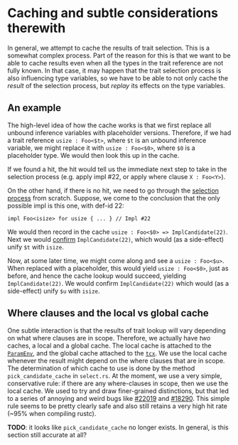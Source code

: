 # Caching and subtle considerations therewith

In general, we attempt to cache the results of trait selection.  This
is a somewhat complex process. Part of the reason for this is that we
want to be able to cache results even when all the types in the trait
reference are not fully known. In that case, it may happen that the
trait selection process is also influencing type variables, so we have
to be able to not only cache the *result* of the selection process,
but *replay* its effects on the type variables.

## An example

The high-level idea of how the cache works is that we first replace
all unbound inference variables with placeholder versions. Therefore,
if we had a trait reference `usize : Foo<$t>`, where `$t` is an unbound
inference variable, we might replace it with `usize : Foo<$0>`, where
`$0` is a placeholder type. We would then look this up in the cache.

If we found a hit, the hit would tell us the immediate next step to
take in the selection process (e.g. apply impl #22, or apply where
clause `X : Foo<Y>`).

On the other hand, if there is no hit, we need to go through the [selection
process] from scratch. Suppose, we come to the conclusion that the only
possible impl is this one, with def-id 22:

[selection process]: ./resolution.html#selection

```rust,ignore
impl Foo<isize> for usize { ... } // Impl #22
```

We would then record in the cache `usize : Foo<$0> => ImplCandidate(22)`. Next
we would [confirm] `ImplCandidate(22)`, which would (as a side-effect) unify
`$t` with `isize`.

[confirm]: ./resolution.html#confirmation

Now, at some later time, we might come along and see a `usize :
Foo<$u>`. When replaced with a placeholder, this would yield `usize : Foo<$0>`, just as
before, and hence the cache lookup would succeed, yielding
`ImplCandidate(22)`. We would confirm `ImplCandidate(22)` which would
(as a side-effect) unify `$u` with `isize`.

## Where clauses and the local vs global cache

One subtle interaction is that the results of trait lookup will vary
depending on what where clauses are in scope. Therefore, we actually
have *two* caches, a local and a global cache. The local cache is
attached to the [`ParamEnv`], and the global cache attached to the
[`tcx`]. We use the local cache whenever the result might depend on the
where clauses that are in scope. The determination of which cache to
use is done by the method `pick_candidate_cache` in `select.rs`. At
the moment, we use a very simple, conservative rule: if there are any
where-clauses in scope, then we use the local cache.  We used to try
and draw finer-grained distinctions, but that led to a series of
annoying and weird bugs like [#22019] and [#18290]. This simple rule seems
to be pretty clearly safe and also still retains a very high hit rate
(~95% when compiling rustc).

**TODO**: it looks like `pick_candidate_cache` no longer exists. In
general, is this section still accurate at all?

[`ParamEnv`]: ../typing_parameter_envs/typing_parameter_envs.html
[`tcx`]: ../ty.html
[#18290]: https://github.com/rust-lang/rust/issues/18290
[#22019]: https://github.com/rust-lang/rust/issues/22019
